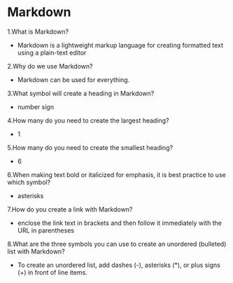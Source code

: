 # Markdown

1.What is Markdown?

* Markdown is a lightweight markup language for creating formatted text using a plain-text editor

2.Why do we use Markdown?

* Markdown can be used for everything.

3.What symbol will create a heading in Markdown?

* number sign

4.How many do you need to create the largest heading?

* 1

5.How many do you need to create the smallest heading?

* 6

6.When making text bold or italicized for emphasis, it is best practice to use which symbol?

* asterisks

7.How do you create a link with Markdown?

* enclose the link text in brackets and then follow it immediately with the URL in parentheses

8.What are the three symbols you can use to create an unordered (bulleted) list with Markdown?

* To create an unordered list, add dashes (-), asterisks (*), or plus signs (+) in front of line items.